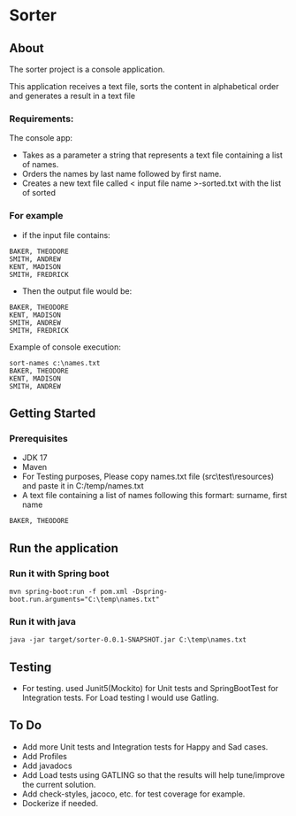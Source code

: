 # Sorter

## About
The sorter project is a console application. 

This application receives a text file, sorts the content in alphabetical order and generates a result in a text file


### Requirements:
The console app:
* Takes as a parameter a string that represents a text file containing a list of names.
* Orders the names by last name followed by first name.
* Creates a new text file called < input file name >-sorted.txt with the list of sorted

### For example
* if the input file contains:
```
BAKER, THEODORE
SMITH, ANDREW
KENT, MADISON
SMITH, FREDRICK
```

* Then the output file would be:
```
BAKER, THEODORE
KENT, MADISON
SMITH, ANDREW
SMITH, FREDRICK
```
Example of console execution:
```
sort-names c:\names.txt
BAKER, THEODORE
KENT, MADISON
SMITH, ANDREW
```
## Getting Started

### Prerequisites

* JDK 17
* Maven
* For Testing purposes, Please copy names.txt file (src\test\resources) and paste it in C:/temp/names.txt
* A text file containing a list of names following this formart: surname, first name
 ```
 BAKER, THEODORE
 ```
## Run the application

### Run it with Spring boot

 ```
 mvn spring-boot:run -f pom.xml -Dspring-boot.run.arguments="C:\temp\names.txt"
 ```

### Run it with java

 ```
 java -jar target/sorter-0.0.1-SNAPSHOT.jar C:\temp\names.txt
 ```

## Testing
* For testing. used Junit5(Mockito) for Unit tests and SpringBootTest for Integration tests. For Load testing I would use Gatling.


## To Do

* Add more Unit tests and Integration tests for Happy and Sad cases.
* Add Profiles 
* Add javadocs
* Add Load tests using GATLING so that the results will help tune/improve the current solution.
* Add check-styles, jacoco, etc. for test coverage for example. 
* Dockerize if needed.
